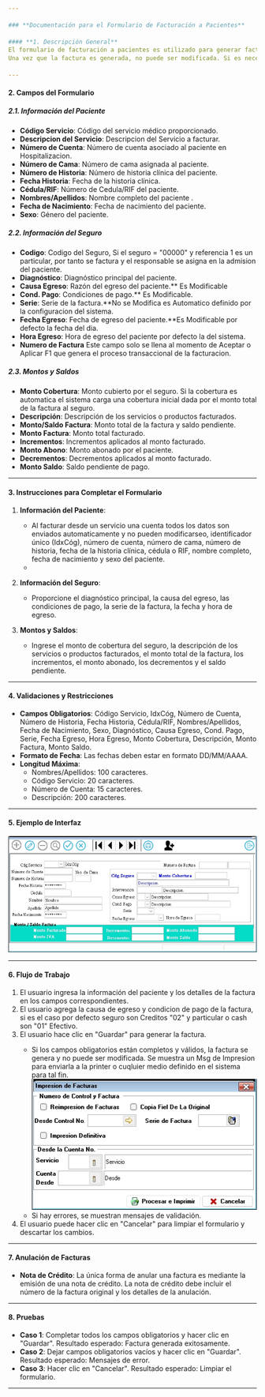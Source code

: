 ```yaml
---

### **Documentación para el Formulario de Facturación a Pacientes**

#### **1. Descripción General**
El formulario de facturación a pacientes es utilizado para generar facturas de manera transaccional. 
Una vez que la factura es generada, no puede ser modificada. Si es necesario anular una factura, se debe emitir una nota de crédito. Este formulario captura información detallada sobre el paciente, los servicios proporcionados, los montos facturados y los saldos pendientes.

---
```


#### **2. Campos del Formulario**

##### **2.1. Información del Paciente**
- **Código Servicio**: Código del servicio médico proporcionado.
- **Descripcion del Servicio**: Descripcion del Servicio a facturar.
- **Número de Cuenta**: Número de cuenta asociado al paciente en Hospitalizacion.
- **Número de Cama**: Número de cama asignada al paciente.
- **Número de Historia**: Número de historia clínica del paciente.
- **Fecha Historia**: Fecha de la historia clínica.
- **Cédula/RIF**: Número de Cedula/RIF del paciente.
- **Nombres/Apellidos**: Nombre completo del paciente .
- **Fecha de Nacimiento**: Fecha de nacimiento del paciente.
- **Sexo**: Género del paciente.

##### **2.2. Información del Seguro**
- **Codigo**: Codigo del Seguro, Si el seguro = "00000" y referencia 1 es un particular, por tanto se factura y el responsable se asigna en la admision del paciente.
- **Diagnóstico**: Diagnóstico principal del paciente.
- **Causa Egreso**: Razón del egreso del paciente.** Es Modificable 
- **Cond. Pago**: Condiciones de pago.** Es Modificable.
- **Serie**: Serie de la factura.**No se Modifica es Automatico definido por la configuracion del sistema.
- **Fecha Egreso**: Fecha de egreso del paciente.**Es Modificable por defecto la fecha del dia.
- **Hora Egreso**: Hora de egreso del paciente por defecto la del sistema.
- **Numero de Factura** Este campo solo se llena al momento de Aceptar o Aplicar F1 que genera el proceso transaccional de la facturacion.

##### **2.3. Montos y Saldos**
- **Monto Cobertura**: Monto cubierto por el seguro. Si la cobertura es automatica el sistema carga una cobertura inicial dada por el monto total de la factura al seguro.
- **Descripción**: Descripción de los servicios o productos facturados.
- **Monto/Saldo Factura**: Monto total de la factura y saldo pendiente.
- **Monto Factura**: Monto total facturado.
- **Incrementos**: Incrementos aplicados al monto facturado.
- **Monto Abono**: Monto abonado por el paciente.
- **Decrementos**: Decrementos aplicados al monto facturado.
- **Monto Saldo**: Saldo pendiente de pago.

---

#### **3. Instrucciones para Completar el Formulario**

1. **Información del Paciente**:
   - Al facturar desde un servicio una cuenta todos los datos son enviados automaticamente y no pueden modificarseo, identificador único (IdxCóg), número de cuenta, número de cama, número de historia, fecha de la historia clínica, cédula o RIF, nombre completo, fecha de nacimiento y sexo del paciente.
   - 
2. **Información del Seguro**:
   - Proporcione el diagnóstico principal, la causa del egreso, las condiciones de pago, la serie de la factura, la fecha y hora de egreso.

3. **Montos y Saldos**:
   - Ingrese el monto de cobertura del seguro, la descripción de los servicios o productos facturados, el monto total de la factura, los incrementos, el monto abonado, los decrementos y el saldo pendiente.

---

#### **4. Validaciones y Restricciones**

- **Campos Obligatorios**: Código Servicio, IdxCóg, Número de Cuenta, Número de Historia, Fecha Historia, Cédula/RIF, Nombres/Apellidos, Fecha de Nacimiento, Sexo, Diagnóstico, Causa Egreso, Cond. Pago, Serie, Fecha Egreso, Hora Egreso, Monto Cobertura, Descripción, Monto Factura, Monto Saldo.
- **Formato de Fecha**: Las fechas deben estar en formato DD/MM/AAAA.
- **Longitud Máxima**:
  - Nombres/Apellidos: 100 caracteres.
  - Código Servicio: 20 caracteres.
  - Número de Cuenta: 15 caracteres.
  - Descripción: 200 caracteres.

---

#### **5. Ejemplo de Interfaz**

![Facturacion de paciente](images/FACTURAHOSP/CFacturaHosp.JPG)

---

#### **6. Flujo de Trabajo**

1. El usuario ingresa la información del paciente y los detalles de la factura en los campos correspondientes.
2. El usuario agrega la causa de egreso y condicion de pago de la factura, si es el caso por defecto seguro son Creditos "02" y particular o cash son "01" Efectivo.
3. El usuario hace clic en "Guardar" <F1> para generar la factura.
   - Si los campos obligatorios están completos y válidos, la factura se genera y no puede ser modificada.
   Se muestra un Msg de Impresion para enviarla a la printer o cuqluier medio definido en el sistema para tal fin.
  ![Facturacion de paciente](images/FACTURAHOSP/CRangoImpresion.JPG) 
   - Si hay errores, se muestran mensajes de validación.
4. El usuario puede hacer clic en "Cancelar" para limpiar el formulario y descartar los cambios.

---

#### **7. Anulación de Facturas**

- **Nota de Crédito**: La única forma de anular una factura es mediante la emisión de una nota de crédito. La nota de crédito debe incluir el número de la factura original y los detalles de la anulación.

---

#### **8. Pruebas**

- **Caso 1**: Completar todos los campos obligatorios y hacer clic en "Guardar". Resultado esperado: Factura generada exitosamente.
- **Caso 2**: Dejar campos obligatorios vacíos y hacer clic en "Guardar". Resultado esperado: Mensajes de error.
- **Caso 3**: Hacer clic en "Cancelar". Resultado esperado: Limpiar el formulario.

---
